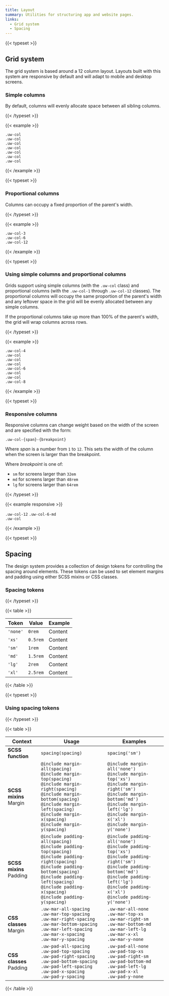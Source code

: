 ```yaml
---
title: Layout
summary: Utilities for structuring app and website pages.
links:
  - Grid system
  - Spacing
---
```


{{< typeset >}}

## Grid system

The grid system is based around a 12 column layout. Layouts built with this
system are responsive by default and will adapt to mobile and desktop screens.

### Simple columns

By default, columns will evenly allocate space between all sibling columns.

{{< /typeset >}}

{{< example >}}

<div class="uw-grid">
  <div class="uw-col">
    <div class="inner"><code>.uw-col</code></div>
  </div>
</div>

<div class="uw-grid">
  <div class="uw-col">
    <div class="inner"><code>.uw-col</code></div>
  </div>
  <div class="uw-col">
    <div class="inner"><code>.uw-col</code></div>
  </div>
</div>

<div class="uw-grid">
  <div class="uw-col">
    <div class="inner"><code>.uw-col</code></div>
  </div>
  <div class="uw-col">
    <div class="inner"><code>.uw-col</code></div>
  </div>
  <div class="uw-col">
    <div class="inner"><code>.uw-col</code></div>
  </div>
  <div class="uw-col">
    <div class="inner"><code>.uw-col</code></div>
  </div>
</div>

{{< /example >}}

{{< typeset >}}

### Proportional columns

Columns can occupy a fixed proportion of the parent's width.

{{< /typeset >}}

{{< example >}}

<div class="uw-grid">
  <div class="uw-col-3">
    <div class="inner"><code>.uw-col-3</code></div>
  </div>
</div>

<div class="uw-grid">
  <div class="uw-col-6">
    <div class="inner"><code>.uw-col-6</code></div>
  </div>
</div>

<div class="uw-grid">
  <div class="uw-col-12">
    <div class="inner"><code>.uw-col-12</code></div>
  </div>
</div>

{{< /example >}}

{{< typeset >}}

### Using simple columns and proportional columns

Grids support using simple columns (with the `.uw-col` class) and proportional
columns (with the `.uw-col-1` through `.uw-col-12` classes). The proportional
columns will occupy the same proportion of the parent's width and any leftover
space in the grid will be evenly allocated between any simple columns.

If the proportional columns take up more than 100% of the parent's width, the
grid will wrap columns across rows.

{{< /typeset >}}

{{< example >}}

<div class="uw-grid">
  <div class="uw-col-4">
    <div class="inner"><code>.uw-col-4</code></div>
  </div>
  <div class="uw-col">
    <div class="inner"><code>.uw-col</code></div>
  </div>
  <div class="uw-col">
    <div class="inner"><code>.uw-col</code></div>
  </div>
</div>

<div class="uw-grid">
  <div class="uw-col">
    <div class="inner"><code>.uw-col</code></div>
  </div>
  <div class="uw-col-6">
    <div class="inner"><code>.uw-col-6</code></div>
  </div>
  <div class="uw-col">
    <div class="inner"><code>.uw-col</code></div>
  </div>
</div>

<div class="uw-grid">
  <div class="uw-col">
    <div class="inner"><code>.uw-col</code></div>
  </div>
  <div class="uw-col-8">
    <div class="inner"><code>.uw-col-8</code></div>
  </div>
</div>

{{< /example >}}

{{< typeset >}}

### Responsive columns

Responsive columns can change weight based on the width of the screen and are
specified with the form:

`.uw-col-{span}-{breakpoint}`

Where _span_ is a number from `1` to `12`. This sets the width of the column
when the screen is larger than the breakpoint.

Where _breakpoint_ is one of:

- `sm` for screens larger than `32em`
- `md` for screens larger than `48rem`
- `lg` for screens larger than `64rem`

{{< /typeset >}}

{{< example responsive >}}

<div class="uw-grid">
  <div class="uw-col-12 uw-col-6-md">
    <div class="inner">
      <span>
        <code>.uw-col-12</code>
        <code>.uw-col-6-md</code>
      </span>
    </div>
  </div>
  <div class="uw-col">
    <div class="inner">
      <code>.uw-col</code>
    </div>
  </div>
</div>

{{< /example >}}

{{< typeset >}}

## Spacing

The design system provides a collection of design tokens for controlling the
spacing around elements. These tokens can be used to set element margins and
padding using either SCSS mixins or CSS classes.

### Spacing tokens

{{< /typeset >}}

{{< table >}}

| Token    | Value    | Example                                                            |
| -------- | -------- | ------------------------------------------------------------------ |
| `'none'` | `0rem`   | <div class="docs-spacing uw-pad-all-none"><div>Content</div></div> |
| `'xs'`   | `0.5rem` | <div class="docs-spacing uw-pad-all-xs"><div>Content</div></div>   |
| `'sm'`   | `1rem`   | <div class="docs-spacing uw-pad-all-sm"><div>Content</div></div>   |
| `'md'`   | `1.5rem` | <div class="docs-spacing uw-pad-all-md"><div>Content</div></div>   |
| `'lg'`   | `2rem`   | <div class="docs-spacing uw-pad-all-lg"><div>Content</div></div>   |
| `'xl'`   | `2.5rem` | <div class="docs-spacing uw-pad-all-xl"><div>Content</div></div>   |

{{< /table >}}

{{< typeset >}}

### Using spacing tokens

{{< /typeset >}}

{{< table >}}

<table>
  <thead>
    <tr>
      <th>Context</th>
      <th>Usage</th>
      <th>Examples</th>
    </tr>
  </thead>
  <tbody>
    <tr>
      <td><strong>SCSS function</strong></td>
      <td><code>spacing(<span class="token">spacing</span>)</code></td>
      <td><code>spacing('sm')</code></td>
    </tr>
    <tr>
      <td>
        <strong>SCSS mixins</strong><br>Margin
      </td>
      <td>
        <code>@include margin-all(<span class="token">spacing</span>)</code><br>
        <code>@include margin-top(<span class="token">spacing</span>)</code><br>
        <code>@include margin-right(<span class="token">spacing</span>)</code><br>
        <code>@include margin-bottom(<span class="token">spacing</span>)</code><br>
        <code>@include margin-left(<span class="token">spacing</span>)</code><br>
        <code>@include margin-x(<span class="token">spacing</span>)</code><br>
        <code>@include margin-y(<span class="token">spacing</span>)</code>
      </td>
      <td>
        <code>@include margin-all('none')</code><br>
        <code>@include margin-top('xs')</code><br>
        <code>@include margin-right('sm')</code><br>
        <code>@include margin-bottom('md')</code><br>
        <code>@include margin-left('lg')</code><br>
        <code>@include margin-x('xl')</code><br>
        <code>@include margin-y('none')</code>
      </td>
    </tr>
    <tr>
      <td>
        <strong>SCSS mixins</strong><br>Padding
      </td>
      <td>
        <code>@include padding-all(<span class="token">spacing</span>)</code><br>
        <code>@include padding-top(<span class="token">spacing</span>)</code><br>
        <code>@include padding-right(<span class="token">spacing</span>)</code><br>
        <code>@include padding-bottom(<span class="token">spacing</span>)</code><br>
        <code>@include padding-left(<span class="token">spacing</span>)</code><br>
        <code>@include padding-x(<span class="token">spacing</span>)</code><br>
        <code>@include padding-y(<span class="token">spacing</span>)</code>
      </td>
      <td>
        <code>@include padding-all('none')</code><br>
        <code>@include padding-top('xs')</code><br>
        <code>@include padding-right('sm')</code><br>
        <code>@include padding-bottom('md')</code><br>
        <code>@include padding-left('lg')</code><br>
        <code>@include padding-x('xl')</code><br>
        <code>@include padding-y('none')</code>
      </td>
    </tr>
    <tr>
      <td>
        <strong>CSS classes</strong><br>Margin
      </td>
      <td>
        <code>.uw-mar-all-<span class="token">spacing</span></code><br>
        <code>.uw-mar-top-<span class="token">spacing</span></code><br>
        <code>.uw-mar-right-<span class="token">spacing</span></code><br>
        <code>.uw-mar-bottom-<span class="token">spacing</span></code><br>
        <code>.uw-mar-left-<span class="token">spacing</span></code><br>
        <code>.uw-mar-x-<span class="token">spacing</span></code><br>
        <code>.uw-mar-y-<span class="token">spacing</span></code>
      </td>
      <td>
        <code>.uw-mar-all-none</code><br>
        <code>.uw-mar-top-xs</code><br>
        <code>.uw-mar-right-sm</code><br>
        <code>.uw-mar-bottom-md</code><br>
        <code>.uw-mar-left-lg</code><br>
        <code>.uw-mar-x-xl</code><br>
        <code>.uw-mar-y-none</code>
      </td>
    </tr>
    <tr>
      <td>
        <strong>CSS classes</strong><br>Padding
      </td>
      <td>
        <code>.uw-pad-all-<span class="token">spacing</span></code><br>
        <code>.uw-pad-top-<span class="token">spacing</span></code><br>
        <code>.uw-pad-right-<span class="token">spacing</span></code><br>
        <code>.uw-pad-bottom-<span class="token">spacing</span></code><br>
        <code>.uw-pad-left-<span class="token">spacing</span></code><br>
        <code>.uw-pad-x-<span class="token">spacing</span></code><br>
        <code>.uw-pad-y-<span class="token">spacing</span></code>
      </td>
      <td>
        <code>.uw-pad-all-none</code><br>
        <code>.uw-pad-top-xs</code><br>
        <code>.uw-pad-right-sm</code><br>
        <code>.uw-pad-bottom-md</code><br>
        <code>.uw-pad-left-lg</code><br>
        <code>.uw-pad-x-xl</code><br>
        <code>.uw-pad-y-none</code>
      </td>
    </tr>
  </tbody>
</table>

{{< /table >}}
